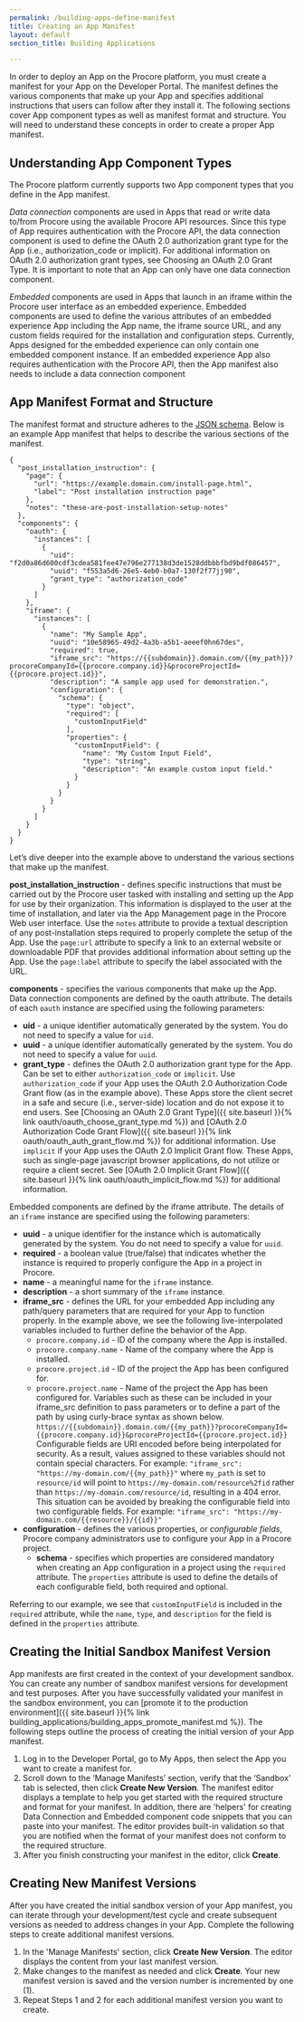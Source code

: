 ```yaml
---
permalink: /building-apps-define-manifest
title: Creating an App Manifest
layout: default
section_title: Building Applications

---
```


In order to deploy an App on the Procore platform, you must create a manifest for your App on the Developer Portal.
The manifest defines the various components that make up your App and specifies additional instructions that users can follow after they install it.
The following sections cover App component types as well as manifest format and structure.
You will need to understand these concepts in order to create a proper App manifest.

## Understanding App Component Types

The Procore platform currently supports two App component types that you define in the App manifest.

_Data connection_ components are used in Apps that read or write data to/from Procore using the available Procore API resources.
Since this type of App requires authentication with the Procore API, the data connection component is used to define the OAuth 2.0 authorization grant type for the App (i.e., authorization_code or implicit).
For additional information on OAuth 2.0 authorization grant types, see Choosing an OAuth 2.0 Grant Type.
It is important to note that an App can only have one data connection component.

_Embedded_ components are used in Apps that launch in an iframe within the Procore user interface as an embedded experience.
Embedded components are used to define the various attributes of an embedded experience App including the App name, the iframe source URL, and any custom fields required for the installation and configuration steps.
Currently, Apps designed for the embedded experience can only contain one embedded component instance.
If an embedded experience App also requires authentication with the Procore API, then the App manifest also needs to include a data connection component

## App Manifest Format and Structure

The manifest format and structure adheres to the [JSON schema](https://json-schema.org/).
Below is an example App manifest that helps to describe the various sections of the manifest.

```
{
  "post_installation_instruction": {
    "page": {
      "url": "https://example.domain.com/install-page.html",
      "label": "Post installation instruction page"
    },
    "notes": "these-are-post-installation-setup-notes"
  },
  "components": {
    "oauth": {
      "instances": [
        {
          "uid": "f2d0a86d600cdf3cdea581fee47e796e277138d3de1528ddbbbfbd9bdf086457",
          "uuid": "f553a5d6-26e5-4eb0-b0a7-130f2f77jj90",
          "grant_type": "authorization_code"
        }
      ]
    },
    "iframe": {
      "instances": [
        {
          "name": "My Sample App",
          "uuid": "10e58965-49d2-4a3b-a5b1-aeeef0hn67des",
          "required": true,
          "iframe_src": "https://{{subdomain}}.domain.com/{{my_path}}?procoreCompanyId={{procore.company.id}}&procoreProjectId={{procore.project.id}}",
          "description": "A sample app used for demonstration.",
          "configuration": {
            "schema": {
              "type": "object",
              "required": [
                "customInputField"
              ],
              "properties": {
                "customInputField": {
                  "name": "My Custom Input Field",
                  "type": "string",
                  "description": "An example custom input field."
                }
              }
            }
          }
        }
      ]
    }
  }
}
```

Let’s dive deeper into the example above to understand the various sections that make up the manifest.

**post_installation_instruction** - defines specific instructions that must be carried out by the Procore user tasked with installing and setting up the App for use by their organization.
This information is displayed to the user at the time of installation, and later via the App Management page in the Procore Web user interface.
Use the `notes` attribute to provide a textual description of any post-installation steps required to properly complete the setup of the App.
Use the `page:url` attribute to specify a link to an external website or downloadable PDF that provides additional information about setting up the App.
Use the `page:label` attribute to specify the label associated with the URL.

**components** - specifies the various components that make up the App.
Data connection components are defined by the oauth attribute. The details of each `oauth` instance are specified using the following parameters:
  - **uid** - a unique identifier automatically generated by the system. You do not need to specify a value for `uid`.
  - **uuid** - a unique identifier automatically generated by the system. You do not need to specify a value for `uuid`.
  - **grant_type** - defines the OAuth 2.0 authorization grant type for the App. Can be set to either `authorization_code` or `implicit`. Use `authorization_code` if your App uses the OAuth 2.0 Authorization Code Grant flow (as in the example above). These Apps store the client secret in a safe and secure (i.e., server-side) location and do not expose it to end users. See [Choosing an OAuth 2.0 Grant Type]({{ site.baseurl }}{% link oauth/oauth_choose_grant_type.md %}) and [OAuth 2.0 Authorization Code Grant Flow]({{ site.baseurl }}{% link oauth/oauth_auth_grant_flow.md %}) for additional information. Use `implicit` if your App uses the OAuth 2.0 Implicit Grant flow. These Apps, such as single-page javascript browser applications, do not utilize or require a client secret. See [OAuth 2.0 Implicit Grant Flow]({{ site.baseurl }}{% link oauth/oauth_implicit_flow.md %}) for additional information.

Embedded components are defined by the iframe attribute. The details of an `iframe` instance are specified using the following parameters:

- **uuid** - a unique identifier for the instance which is automatically generated by the system. You do not need to specify a value for `uuid`.
- **required** - a boolean value (true/false) that indicates whether the instance is required to properly configure the App in a project in Procore.
- **name** - a meaningful name for the `iframe` instance.
- **description** - a short summary of the `iframe` instance.
- **iframe_src** - defines the URL for your embedded App including any path/query parameters that are required for your App to function properly. In the example above, we see the following live-interpolated variables included to further define the behavior of the App.
    - `procore.company.id` - ID of the company where the App is installed.
    - `procore.company.name` - Name of the company where the App is installed.
    - `procore.project.id` - ID of the project the App has been configured for.
    - `procore.project.name` - Name of the project the App has been configured for.
    Variables such as these can be included in your iframe_src definition to pass parameters or to define a part of the path by using curly-brace syntax as shown below.
    `https://{{subdomain}}.domain.com/{{my_path}}?procoreCompanyId={{procore.company.id}}&procoreProjectId={{procore.project.id}}`
    Configurable fields are URI encoded before being interpolated for security. As a result, values assigned to these variables should not contain special characters.
    For example: `"iframe_src": "https://my-domain.com/{{my_path}}"` where `my_path` is set to `resource/id` will point to `https://my-domain.com/resource%2fid` rather than `https://my-domain.com/resource/id`, resulting in a 404 error.
    This situation can be avoided by breaking the configurable field into two configurable fields. For example: `"iframe_src": "https://my-domain.com/{{resource}}/{{id}}"`
- **configuration** - defines the various properties, or _configurable fields_, Procore company administrators use to configure your App in a Procore project.
    - **schema** - specifies which properties are considered mandatory when creating an App configuration in a project using the `required` attribute. The `properties` attribute is used to define the details of each configurable field, both required and optional.

Referring to our example, we see that `customInputField` is included in the `required` attribute, while the `name`, `type`, and `description` for the field is defined in the `properties` attribute.

## Creating the Initial Sandbox Manifest Version

App manifests are first created in the context of your development sandbox.
You can create any number of sandbox manifest versions for development and test purposes.
After you have successfully validated your manifest in the sandbox environment, you can [promote it to the production environment]({{ site.baseurl }}{% link building_applications/building_apps_promote_manifest.md %}).
The following steps outline the process of creating the initial version of your App manifest.

1. Log in to the Developer Portal, go to My Apps, then select the App you want to create a manifest for.
1. Scroll down to the ‘Manage Manifests’ section, verify that the ‘Sandbox’ tab is selected, then click **Create New Version**. The manifest editor displays a template to help you get started with the required structure and format for your manifest. In addition, there are 'helpers' for creating Data Connection and Embedded component code snippets that you can paste into your manifest. The editor provides built-in validation so that you are notified when the format of your manifest does not conform to the required structure.
1. After you finish constructing your manifest in the editor, click **Create**.

## Creating New Manifest Versions

After you have created the initial sandbox version of your App manifest, you can iterate through your development/test cycle and create subsequent versions as needed to address changes in your App. Complete the following steps to create additional manifest versions.

1. In the 'Manage Manifests' section, click **Create New Version**. The editor displays the content from your last manifest version.
1. Make changes to the manifest as needed and click **Create**. Your new manifest version is saved and the version number is incremented by one (1).
1. Repeat Steps 1 and 2 for each additional manifest version you want to create.
